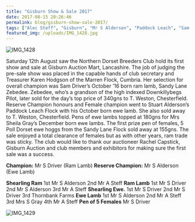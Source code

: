 ```yaml
---
title: "Gisburn Show & Sale 2017"
date: 2017-08-15 20:26:46
permalink: blog/gisburn-show-sale-2017/
tags: ["Alec Steff", "Gisburn", "Mr S Alderson", "Paddock Leach", "Sam Driver", "Sandy Lane", "Show", "Thornbank"]
featured_img: /uploads/IMG_1428.jpg
---
```


![IMG_1428](/uploads/IMG_1428.jpg)

Saturday 12th August saw the Northern Dorset Breeders Club hold its first show and sale at Gisburn Auction Mart, Lancashire. The job of judging the pre-sale show was placed in the capable hands of club secretary and Treasurer Karen Hodgson of the Marren Flock, Cumbria. Her selection for overall champion was Sam Driver’s October ’16 born ram lamb, Sandy Lane Zebedee. Zebedee, who’s a grandson of the high indexed Downkillybegs Pilot, later sold for the day’s top price of 340gns to T. Weston, Chesterfield. Reserve Champion honours and Female champion went to Stuart Alderson’s Paddock Leach Flock with his October born ewe lamb. She also sold away to T. Weston, Chesterfield. Pens of ewe lambs topped at 180gns for Mrs Sheila Gray’s December born ewe lambs. The first prize pen of females, 5 Poll Dorset ewe hoggs from the Sandy Lane Flock sold away at 155gns. The sale enjoyed a total clearance of females but as with other years, ram trade was sticky.
The club would like to thank our auctioneer Rachel Capstick, Gisburn Auction and club members and exhibitors for making sure the first sale was a success.

**Champion:** Mr S Driver (Ram Lamb)
**Reserve Champion:** Mr S Alderson (Ewe Lamb)

**Shearling Ram** 1st Mr S Alderson 2nd Mr A Steff
**Ram Lamb** 1st Mr S Driver 2nd Mr S Alderson 3rd Mr A Steff
**Shearling Ewe.** 1st Mr S Driver 2nd Mr S Driver 3rd Thornbank Farms
**Ewe Lamb** 1st Mr S Alderson 2nd Mr A Steff 3rd Mrs S Gray 4th Mr A Steff
**Pen of 5 Females** Mr S Driver

![IMG_1429](/uploads/IMG_1429.jpg)
